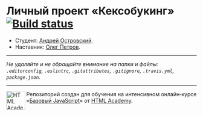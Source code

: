 # Личный проект «Кексобукинг» [![Build status][travis-image]][travis-url]

* Студент: [Андрей Островский](https://up.htmlacademy.ru/javascript/10/user/198062).
* Наставник: [Олег Петров](https://up.htmlacademy.ru/javascript/10/user/42390).

---

_Не удаляйте и не обращайте внимание на папки и файлы:_<br>
_`.editorconfig`, `.eslintrc`, `.gitattributes`, `.gitignore`, `.travis.yml`, `package.json`._

---

<a href="https://htmlacademy.ru/intensive/javascript"><img align="left" width="50" height="50" title="HTML Academy" src="https://up.htmlacademy.ru/static/img/intensive/javascript/logo-for-github.svg"></a>

Репозиторий создан для обучения на интенсивном онлайн‑курсе «[Базовый JavaScript](https://htmlacademy.ru/intensive/javascript)» от [HTML Academy](https://htmlacademy.ru).

[travis-image]: https://travis-ci.org/htmlacademy-javascript/198062-keksobooking.svg?branch=master
[travis-url]: https://travis-ci.org/htmlacademy-javascript/198062-keksobooking

